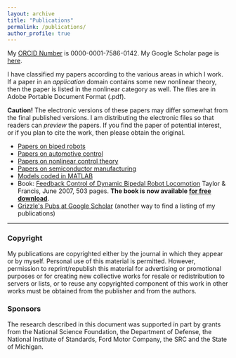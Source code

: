 ```yaml
---
layout: archive
title: "Publications"
permalink: /publications/
author_profile: true
---
```


My [ORCID Number](http://orcid.org/0000-0001-7586-0142) is 0000-0001-7586-0142. My Google Scholar page is [here](https://scholar.google.com/citations?hl=en&user=heYuqBkAAAAJ).

I have classified my papers according to the various areas in which I work. If a paper in an _application_ domain contains some new nonlinear theory, then the paper is listed in the nonlinear category as well. The files are in Adobe Portable Document Format (.pdf).

**Caution!** The electronic versions of these papers may differ somewhat from the final published versions. I am distributing the electronic files so that readers can _preview_ the papers. If you find the paper of potential interest, or if you plan to cite the work, then please obtain the original.

*   [Papers on biped robots](robotics.html)
*   [Papers on automotive control](automotive.html)
*   [Papers on nonlinear control theory](control.html)
*   [Papers on semiconductor manufacturing](semiconductor.html)
*   [Models coded in MATLAB](matlab.html)
*   Book: [Feedback Control of Dynamic Bipedal Robot Locomotion](/files/Westervelt_biped_control_book_15_May_2007.pdf) Taylor & Francis, June 2007, 503 pages. **The book is now available [for free download](/files/Westervelt_biped_control_book_15_May_2007.pdf)**.
*   [Grizzle's Pubs at Google Scholar](https://scholar.google.com/citations?hl=en&user=heYuqBkAAAAJ) (another way to find a listing of my publications)

* * *

### Copyright

My publications are copyrighted either by the journal in which they appear or by myself. Personal use of this material is permitted. However, permission to reprint/republish this material for advertising or promotional purposes or for creating new collective works for resale or redistribution to servers or lists, or to reuse any copyrighted component of this work in other works must be obtained from the publisher and from the authors.

### Sponsors

The research described in this document was supported in part by grants from the National Science Foundation, the Department of Defense, the National Institute of Standards, Ford Motor Company, the SRC and the State of Michigan.